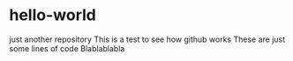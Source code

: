 # hello-world
just another repository
This is a test to see how github works 
These are just some lines of code
Blablablabla
